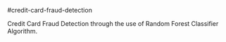 #credit-card-fraud-detection


Credit Card Fraud Detection through the use of Random Forest Classifier Algorithm.

